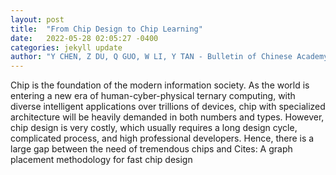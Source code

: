 ```yaml
---
layout: post
title:  "From Chip Design to Chip Learning"
date:   2022-05-28 02:05:27 -0400
categories: jekyll update
author: "Y CHEN, Z DU, Q GUO, W LI, Y TAN - Bulletin of Chinese Academy of Sciences , 2022"
---
```

Chip is the foundation of the modern information society. As the world is entering a new era of human-cyber-physical ternary computing, with diverse intelligent applications over trillions of devices, chip with specialized architecture will be heavily demanded in both numbers and types. However, chip design is very costly, which usually requires a long design cycle, complicated process, and high professional developers. Hence, there is a large gap between the need of tremendous chips and  Cites: A graph placement methodology for fast chip design